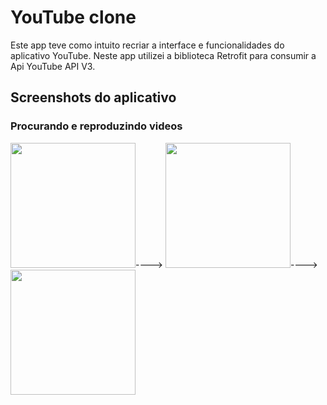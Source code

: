 # YouTube clone
Este app teve como intuito recriar a interface e funcionalidades do aplicativo YouTube. Neste app utilizei a biblioteca Retrofit para consumir a Api YouTube API V3.

## Screenshots do aplicativo
<div>
  <h3>Procurando e reproduzindo videos</h3>
  <img height= 200 src= "https://github.com/gfonsecadev/app_Youtube_mobile/assets/90278833/08f0357c-8dbb-4a80-9994-5f139f8fd95f"/>---->
  <img height= 200 src= "https://github.com/gfonsecadev/app_Youtube_mobile/assets/90278833/eaff1220-81cf-4ecb-994b-69ca89f6c117"/>---->
  <img height= 200 src= "https://github.com/gfonsecadev/app_Youtube_mobile/assets/90278833/dc5a718f-6051-4144-b33f-c4c1c79f5c3b"/>
</div>



